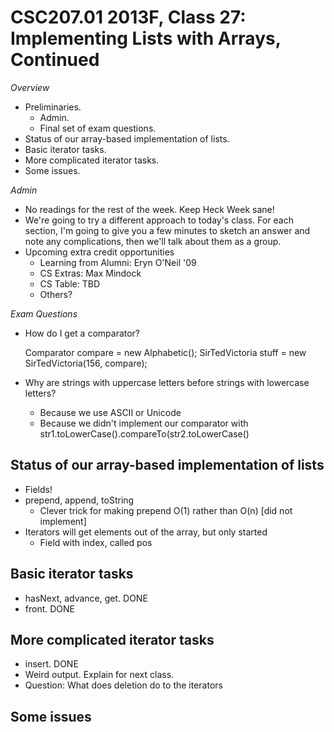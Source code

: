 CSC207.01 2013F, Class 27: Implementing Lists with Arrays, Continued
====================================================================

_Overview_

* Preliminaries.
    * Admin.
    * Final set of exam questions.
* Status of our array-based implementation of lists.
* Basic iterator tasks.
* More complicated iterator tasks.
* Some issues.

_Admin_

* No readings for the rest of the week.  Keep Heck Week sane!
* We're going to try a different approach to today's class.  For each section,
  I'm going to give you a few minutes to sketch an answer and note any
  complications, then we'll talk about them as a group.
* Upcoming extra credit opportunities
    * Learning from Alumni: Eryn O'Neil '09
    * CS Extras: Max Mindock
    * CS Table: TBD
    * Others?

_Exam Questions_

* How do I get a comparator?

   Comparator<String> compare = new Alphabetic();
   SirTedVictoria stuff = new SirTedVictoria(156, compare);
 
* Why are strings with uppercase letters before strings with lowercase letters?
    * Because we use ASCII or Unicode
    * Because we didn't implement our comparator with
        str1.toLowerCase().compareTo(str2.toLowerCase()

Status of our array-based implementation of lists
-------------------------------------------------

* Fields!
* prepend, append, toString
    * Clever trick for making prepend O(1) rather than O(n) [did not implement]
* Iterators will get elements out of the array, but only started
    * Field with index, called pos

Basic iterator tasks
--------------------

* hasNext, advance, get.  DONE
* front.  DONE

More complicated iterator tasks
-------------------------------

* insert.  DONE
* Weird output.  Explain for next class.
* Question: What does deletion do to the iterators

Some issues
-----------

